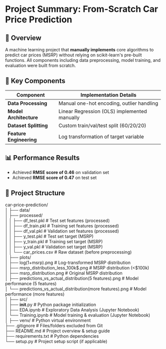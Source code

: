 # Project Summary: From-Scratch Car Price Prediction

## 📌 Overview
A machine learning project that **manually implements** core algorithms to predict car prices (MSRP) without relying on scikit-learn's pre-built functions. All components including data preprocessing, model training, and evaluation were built from scratch.

## 🔧 Key Components
| Component               | Implementation Details                          |
|-------------------------|-----------------------------------------------|
| **Data Processing**     | Manual one-hot encoding, outlier handling      |
| **Model Architecture**  | Linear Regression (OLS) implemented manually  |
| **Dataset Splitting**   | Custom train/val/test split (60/20/20)        |
| **Feature Engineering** | Log transformation of target variable         |

## 📊 Performance Results
- Achieved **RMSE score of 0.46** on validation set
- Achieved **RMSE score of 0.47** on test set
## 📂 Project Structure
car-price-prediction/  
│
├── data/  
│   ├── processed/  
│   │   ├── df_test.pkl        # Test set features (processed)  
│   │   ├── df_train.pkl       # Training set features (processed)  
│   │   ├── df_val.pkl         # Validation set features (processed)  
│   │   ├── y_test.pkl         # Test set target (MSRP)  
│   │   ├── y_train.pkl        # Training set target (MSRP)  
│   │   ├── y_val.pkl          # Validation set target (MSRP)  
│   │   └── car_prices.csv     # Raw dataset (before preprocessing)  
│
├── plots/  
│   ├── log(1+msrp).png                     # Log-transformed MSRP distribution  
│   ├── msrp_distribution_less_100k$.png     # MSRP distribution (<$100k)  
│   ├── msrp_distribution.png                # Original MSRP distribution  
│   ├── predictions_vs_actual_distribution(5 features).png    # Model performance (5 features)  
│   └── predictions_vs_actual_distribution(more features).png # Model performance (more features)  
│
├── src/  
│   ├── __init__.py          # Python package initialization  
│   ├── EDA.ipynb            # Exploratory Data Analysis (Jupyter Notebook)  
│   └── Training.ipynb       # Model training & evaluation (Jupyter Notebook)  
│
├── venv/                    # Python virtual environment  
├── .gitignore               # Files/folders excluded from Git  
├── README.md                # Project overview & setup guide  
├── requirements.txt         # Python dependencies  
└── setup.py                 # Project setup script (if applicable)  
